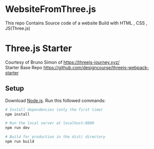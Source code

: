 # WebsiteFromThree.js
This repo Contains Source code of a website Build with HTML , CSS , JS(Three.js)
# Three.js Starter
Courtesy of Bruno Simon of https://threejs-journey.xyz/<br>
Starter Base Repo https://github.com/designcourse/threejs-webpack-starter 

## Setup
Download [Node.js](https://nodejs.org/en/download/).
Run this followed commands:

``` bash
# Install dependencies (only the first time)
npm install

# Run the local server at localhost:8080
npm run dev

# Build for production in the dist/ directory
npm run build
```

